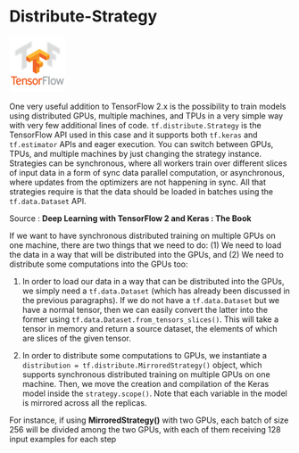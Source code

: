 # Distribute-Strategy   
<img src="https://raw.githubusercontent.com/github/explore/80688e429a7d4ef2fca1e82350fe8e3517d3494d/topics/tensorflow/tensorflow.png" height=100 width=100/>

One very useful addition to TensorFlow 2.x is the possibility to train models using distributed GPUs, multiple machines, and TPUs in a very simple way with very few additional lines of code. `tf.distribute.Strategy` is the TensorFlow API used in this case and it supports both `tf.keras` and `tf.estimator` APIs and eager execution. You can switch between GPUs, TPUs, and multiple machines by just changing the strategy instance. Strategies can be synchronous, where all workers train over different slices of input data in a form of sync data parallel computation, or asynchronous, where updates from the optimizers are not happening in sync. All that strategies require is that the data should be loaded in batches using the `tf.data.Dataset` API.

Source : **Deep Learning with TensorFlow 2 and Keras : The Book**

If we want to have synchronous distributed training on multiple GPUs on one machine, there are two things that we need to do: (1) We need to load the data in a way that will be distributed into the GPUs, and (2) We need to distribute some computations into the GPUs too:

1. In order to load our data in a way that can be distributed into the GPUs, we simply need a `tf.data.Dataset` (which has already been discussed in the previous paragraphs). If we do not have a `tf.data.Dataset` but we have a normal tensor, then we can easily convert the latter into the former using `tf.data.Dataset.from_tensors_slices()`. This will take a tensor in memory and return a source dataset, the elements of which are slices of the given tensor.

2. In order to distribute some computations to GPUs, we instantiate a `distribution = tf.distribute.MirroredStrategy()` object, which supports synchronous distributed training on multiple GPUs on one machine. Then, we move the creation and compilation of the Keras model inside the `strategy.scope()`. Note that each variable in the model is mirrored across all the replicas.

For instance, if using **MirroredStrategy()** with two GPUs, each batch of size 256 will be divided among the two GPUs, with each of them receiving 128 input examples for each step
